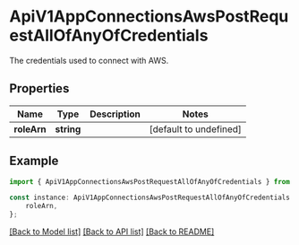 # ApiV1AppConnectionsAwsPostRequestAllOfAnyOfCredentials

The credentials used to connect with AWS.

## Properties

Name | Type | Description | Notes
------------ | ------------- | ------------- | -------------
**roleArn** | **string** |  | [default to undefined]

## Example

```typescript
import { ApiV1AppConnectionsAwsPostRequestAllOfAnyOfCredentials } from './api';

const instance: ApiV1AppConnectionsAwsPostRequestAllOfAnyOfCredentials = {
    roleArn,
};
```

[[Back to Model list]](../README.md#documentation-for-models) [[Back to API list]](../README.md#documentation-for-api-endpoints) [[Back to README]](../README.md)
